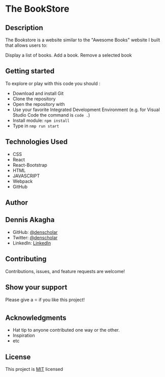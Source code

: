 # The BookStore

## Description
The Bookstore is a website similar to the "Awesome Books" website I built that allows users to:

Display a list of books.
Add a book.
Remove a selected book

## Getting started

To explore or play with this code you should :

- Download and install Git
- Clone the repository
- Open the repository with
- Use your favorite Integrated Development Environment (e.g. for Visual Studio Code the command is `code .`)
- Install module: `npm install`
- Type in `nmp run start`


## Technologies Used

- CSS
- React
- React-Bootstrap
- HTML
- JAVASCRIPT
- Webpack
- GitHub

## Author

## Dennis Akagha

- GitHub: [@denscholar](https://github.com/denscholar)
- Twitter: [@denscholar](https://twitter.com/dennisakagha)
- LinkedIn: [LinkedIn](https://www.linkedin.com/in/dennisakagha/)


## Contributing

Contributions, issues, and feature requests are welcome!

## Show your support

Please give a ⭐️ if you like this project!

## Acknowledgments

- Hat tip to anyone contributed one way or the other.
- Inspiration
- etc

## License

This project is [MIT](https://github.com/microverseinc/readme-template/blob/master/MIT.md) licensed